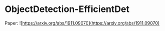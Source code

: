 # ObjectDetection-EfficientDet

Paper: ![https://arxiv.org/abs/1911.09070](https://arxiv.org/abs/1911.09070)

